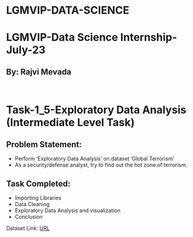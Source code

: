 # LGMVIP-DATA-SCIENCE
<h1>LGMVIP-Data Science Internship-July-23</h1>
<h2>By: Rajvi Mevada</h2>

<br>
<h1>Task-1_5-Exploratory Data Analysis (Intermediate Level Task)</h1>


<h2> Problem Statement:</h2> 

- Perform ‘Exploratory Data Analysis’ on dataset ‘Global Terrorism’
- As a security/defense analyst, try to find out the hot zone of terrorism.


<h2>Task Completed:</h2>

- Importing Libraries
- Data Cleaning
- Exploratory Data Analysis and visualization
- Conclusion

Dataset Link: <a href="https://www.canva.com/link?target=https%3A%2F%2Fbit.ly%2F2TK5Xn5&design=DAEjrwWV35w&accessRole=viewer&linkSource=document">URL </a>

